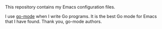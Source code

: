 This repository contains my Emacs configuration files.

I use [go-mode](https://github.com/dominikh/go-mode.el) when I write Go programs. It is the best Go mode for Emacs that I have found. Thank you, go-mode authors.
